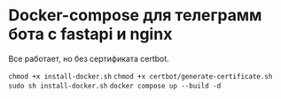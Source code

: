 # Docker-compose для телеграмм бота с fastapi и nginx
Все работает, но без сертификата certbot.

`chmod +x install-docker.sh`
`chmod +x certbot/generate-certificate.sh`
`sudo sh install-docker.sh`
`docker compose up --build -d`